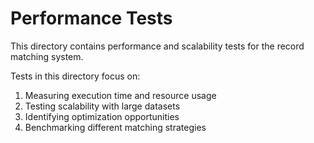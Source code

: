 # Performance Tests

This directory contains performance and scalability tests for the record matching system.

Tests in this directory focus on:
1. Measuring execution time and resource usage
2. Testing scalability with large datasets
3. Identifying optimization opportunities
4. Benchmarking different matching strategies